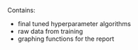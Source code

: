 Contains:
- final tuned hyperparameter algorithms
- raw data from training
- graphing functions for the report
